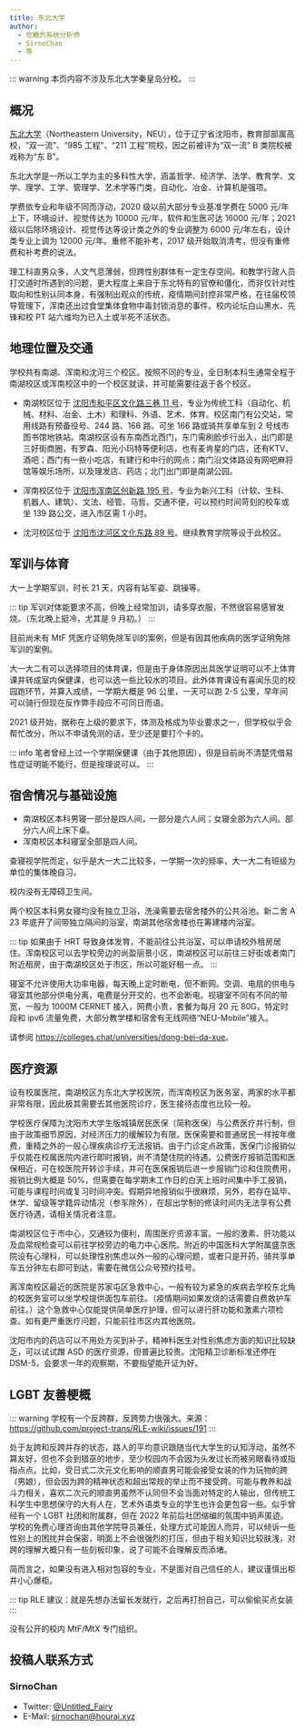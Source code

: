 ```yaml
---
title: 东北大学
author: 
  - 吃糖的系统分析师
  - SirnoChan
  - 等
---
```


::: warning
本页内容不涉及东北大学秦皇岛分校。
:::

## 概况

[东北大学](https://www.neu.edu.cn)（Northeastern University，NEU），位于辽宁省沈阳市，教育部部属高校，“双一流”、“985 工程”、“211 工程”院校，因之前被评为“双一流” B 类院校被戏称为“东 B”。

东北大学是一所以工学为主的多科性大学，涵盖哲学、经济学、法学、教育学、文学、理学、工学、管理学、艺术学等门类，自动化、冶金、计算机是强项。

学费依专业和年级不同而浮动，2020 级以前大部分专业基准学费在 5000 元/年上下，环境设计、视觉传达为 10000 元/年，软件和生医可达 16000 元/年；2021 级以后除环境设计、视觉传达等设计类之外的专业调整为 6000 元/年左右，设计类专业上调为 12000 元/年。重修不能补考，2017 级开始取消清考，但没有重修费和补考费的说法。

理工科直男众多，人文气息薄弱，但跨性别群体有一定生存空间。和教学行政人员打交道时所遇到的问题，更大程度上来自于东北特有的官僚和僵化，而非仅针对性取向和性别认同本身，有强制出观众的传统，疫情期间封控非常严格，在往届校领导管理下，浑南还出过食堂集体食物中毒封锁消息的事件。校内论坛白山黑水、先锋和校 PT 站六维均为已入土或半死不活状态。

## 地理位置及交通

学校共有南湖、浑南和沈河三个校区。按照不同的专业，全日制本科生通常全程于南湖校区或浑南校区中的一个校区就读，并可能需要往返于各个校区。

- 南湖校区位于 [沈阳市和平区文化路三巷 11 号](https://amap.com/place/B00180JB6L)，专业为传统工科（自动化、机械、材料、冶金、土木）和理科、外语、艺术、体育。校区南门有公交站，常用线路有预备役号、244 路、166 路。可坐 166 路或骑共享单车到 2 号线市图书馆地铁站。南湖校区设有东南西北西门，东门需刷脸步行出入，出门即是三好街商圈，有罗森、阳光小玛特等便利店，也有麦肯星的门店，还有KTV、酒吧；西门有一些小吃店，有建行和中行的网点；南门沿文体路设有网吧麻将馆等娱乐场所，以及理发店、药店；北门出门即是南湖公园。

- 浑南校区位于 [沈阳市浑南区创新路 195 号](https://amap.com/place/B001817WBT)，专业为新兴工科（计软、生科、机器人、建筑）、文法、经管、马哲。交通不便，可以预约时间苛刻的校车或坐 139 路公交，进入市区需 1 小时。

- 沈河校区位于 [沈阳市沈河区文化东路 89 号](https://amap.com/place/B0FFGXUPA1)。继续教育学院等设于此校区。

## 军训与体育

大一上学期军训，时长 21 天，内容有站军姿、跳操等。

::: tip
军训对体能要求不高，但晚上经常加训，请多穿衣服，不然很容易感冒发烧。（东北晚上挺冷，尤其是 9 月初。）
:::

目前尚未有 MtF 凭医疗证明免除军训的案例，但是有因其他疾病的医学证明免除军训的案例。

大一大二有可以选择项目的体育课，但是由于身体原因出具医学证明可以不上体育课并转成室内保健课，也可以选一些比较水的项目。此外体育课设有喜闻乐见的校园跑环节，并算入成绩，一学期大概是 96 公里，一天可以跑 2-5 公里，早年间可以骑行但现在反作弊手段应不可同日而语。

2021 级开始，据称在上级的要求下，体测及格成为毕业要求之一，但学校似乎会帮忙改分，所以不申请免测的话，至少还是要打个卡的。

::: info
笔者曾经上过一个学期保健课（由于其他原因），但是目前尚不清楚凭借易性症证明能不能行，但是按理说可以。
:::

## 宿舍情况与基础设施

- 南湖校区本科男寝一部分是四人间，一部分是六人间；女寝全部为六人间。部分六人间上床下桌。
- 浑南校区本科寝室全部是四人间。

查寝视学院而定，似乎是大一大二比较多，一学期一次的频率，大一大二有班级为单位的集体晚自习。

校内没有无障碍卫生间。

两个校区本科男女寝均没有独立卫浴，洗澡需要去宿舍楼外的公共浴池。新二舍 A 23 年底开了间带独立隔间的浴室，南湖其他宿舍楼也在筹建楼内浴室。

::: tip
如果由于 HRT 导致身体发育，不能前往公共浴室，可以申请校外租房居住。浑南校区可以去学校旁边的尚盈丽景小区，南湖校区可以前往三好街或者南门附近租房，由于南湖校区处于市区，所以可能好租一点。
:::

寝室不允许使用大功率电器，每天晚上定时断电，但不断网。空调、电扇的供电与寝室其他部分供电分离，电费是分开交的，也不会断电。视寝室不同有不同的带宽，一般为 1000M CERNET 接入，网费小贵，套餐为每月 20 元 80G，特定时段和 ipv6 流量免费，大部分教学楼和宿舍有无线网络“NEU-Mobile”接入。

请参阅 <https://colleges.chat/universities/dong-bei-da-xue>。

## 医疗资源

设有校属医院，南湖校区为东北大学校医院，而浑南校区为医务室，两家的水平都非常有限，因此极其需要去其他医院诊疗，医生接待态度也比较一般。

学校医疗保障为沈阳市大学生版城镇居民医保（简称医保）与公费医疗并行制，但由于政策细节原因，对经济压力的缓解较为有限。医保需要和普通居民一样按年缴费，重精之外的一般心理疾病诊疗无法报销。由于门诊定点政策，医保门诊报销似乎仅能在校属医院内进行即时报销，尚不清楚住院的待遇。公费医疗报销范围和医保相近，可在校医院开转诊手续，并可在医保报销后进一步报销门诊和住院费用，报销比例大概是 50%，但需要在每学期末工作日的白天上班时间集中手工报销，可能与课程时间或复习时间冲突。假期异地报销似乎很麻烦，另外，若存在延毕、休学、留级等学籍异动情况（参军除外），在超出学制的修读时间内无法享有公费医疗待遇，请相关情况者注意。

南湖校区位于市中心，交通较为便利，周围医疗资源丰富。一般的激素、肝功能以及血常规检查可以前往学校旁边的电力中心医院。附近的中国医科大学附属盛京医院设有心理科，可以处理性别焦虑以外一般的心理问题，或者只是开药，骑共享单车五分钟左右即可到达，需要在微信公众号预约挂号。

离浑南校区最近的医院是苏家屯区急救中心，一般有较为紧急的疾病去学校东北角的校医务室可以坐学校提供面包车前往。（疫情期间如果发烧的话需要自费救护车前往。）这个急救中心仅能提供简单医疗护理，但可以进行肝功能和激素六项检查。如有更严重医疗问题，只能前往市区内其他医院。

沈阳市内的药店可以不用处方买到补子，精神科医生对性别焦虑方面的知识比较缺乏，可以试试蹭 ASD 的医疗资源，但普遍比较贵。沈阳精卫诊断标准还停在 DSM-5，会要求一年的观察期，不要指望能开证为好。

## LGBT 友善梗概

::: warning
学校有一个反跨群，反跨势力很强大。来源：<https://github.com/project-trans/RLE-wiki/issues/191>
:::

处于友跨和反跨并存的状态，路人的平均意识跟随当代大学生的认知浮动，虽然不算友好，但也不会到猎巫的地步，至少校园内不会因为头发过长而被另眼看待或指指点点。比如，受日式二次元文化影响的顺直男可能会接受女装的作为玩物的跨（男娘），但会因为跨的精神状态和超出常规的举止而不接受跨。可能与教养和战斗力相关，喜欢二次元的顺直男虽然不认同但不会当面对特定的人输出，但传统工科学生中思想保守的大有人在，艺术外语类专业的学生也许会更包容一些。似乎曾经有一个 LGBT 社团和附属群，但在 2022 年前后社团缩编的氛围中销声匿迹。学校的免费心理咨询由其他学院导员兼任，处理方式可能因人而异，可以倾诉一些性别上的困扰并会保密，明面上不会很强烈的打压，但由于相关知识比较肤浅，对跨的理解大概只有一些刻板印象，说了可能不会理解反而添堵。

简而言之，如果没有进入相对包容的专业，不是面对自己信任的人，建议谨慎出柜并小心爆柜。

::: tip
RLE 建议：就是先想办法留长发就行，之后再打扮自己，可以偷偷买点女装
:::

没有公开的校内 MtF/MtX 专门组织。

## 投稿人联系方式

### SirnoChan

- Twitter: [@Untitled_Fairy](https://twitter.com/Untitled_Fairy)
- E-Mail: <sirnochan@hourai.xyz>
